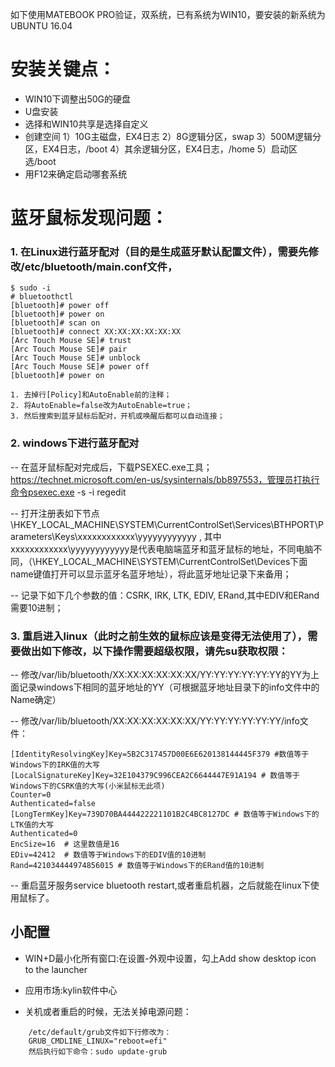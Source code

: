 如下使用MATEBOOK PRO验证，双系统，已有系统为WIN10，要安装的新系统为UBUNTU 16.04

# 安装关键点：
- WIN10下调整出50G的硬盘
- U盘安装
- 选择和WIN10共享是选择自定义
- 创建空间 1）10G主磁盘，EX4日志 2）8G逻辑分区，swap 3）500M逻辑分区，EX4日志，/boot 4）其余逻辑分区，EX4日志，/home 5）启动区选/boot
- 用F12来确定启动哪套系统

# 蓝牙鼠标发现问题：

### 1. 在Linux进行蓝牙配对（目的是生成蓝牙默认配置文件），需要先修改/etc/bluetooth/main.conf文件， 
```
$ sudo -i
# bluetoothctl
[bluetooth]# power off
[bluetooth]# power on
[bluetooth]# scan on
[bluetooth]# connect XX:XX:XX:XX:XX:XX
[Arc Touch Mouse SE]# trust
[Arc Touch Mouse SE]# pair
[Arc Touch Mouse SE]# unblock
[Arc Touch Mouse SE]# power off
[bluetooth]# power on

1. 去掉行[Policy]和AutoEnable前的注释；
2. 将AutoEnable=false改为AutoEnable=true；
3. 然后搜索到蓝牙鼠标后配对，开机或唤醒后都可以自动连接；
```
### 2. windows下进行蓝牙配对 

 -- 在蓝牙鼠标配对完成后，下载PSEXEC.exe工具；
https://technet.microsoft.com/en-us/sysinternals/bb897553，管理员打执行命令psexec.exe -s -i regedit

 -- 打开注册表如下节点 
\HKEY_LOCAL_MACHINE\SYSTEM\CurrentControlSet\Services\BTHPORT\Parameters\Keys\xxxxxxxxxxxx\yyyyyyyyyyyy , 其中xxxxxxxxxxxx\yyyyyyyyyyyy是代表电脑端蓝牙和蓝牙鼠标的地址，不同电脑不同，（\HKEY_LOCAL_MACHINE\SYSTEM\CurrentControlSet\Devices下面name键值打开可以显示蓝牙名蓝牙地址），将此蓝牙地址记录下来备用；

 -- 记录下如下几个参数的值：CSRK, IRK, LTK, EDIV, ERand,其中EDIV和ERand需要10进制；

### 3. 重启进入linux（此时之前生效的鼠标应该是变得无法使用了），需要做出如下修改，以下操作需要超级权限，请先su获取权限： 

-- 修改/var/lib/bluetooth/XX:XX:XX:XX:XX:XX/YY:YY:YY:YY:YY:YY的YY为上面记录windows下相同的蓝牙地址的YY（可根据蓝牙地址目录下的info文件中的Name确定）

-- 修改/var/lib/bluetooth/XX:XX:XX:XX:XX:XX/YY:YY:YY:YY:YY:YY/info文件： 
```
[IdentityResolvingKey]Key=5B2C317457D00E6E620138144445F379 #数值等于Windows下的IRK值的大写
[LocalSignatureKey]Key=32E104379C996CEA2C6644447E91A194 # 数值等于Windows下的CSRK值的大写(小米鼠标无此项)
Counter=0
Authenticated=false
[LongTermKey]Key=739D70BA444422221101B2C4BC8127DC # 数值等于Windows下的LTK值的大写
Authenticated=0
EncSize=16  # 这里数值是16
EDiv=42412  # 数值等于Windows下的EDIV值的10进制
Rand=421034444974856015 # 数值等于Windows下的ERand值的10进制
```
-- 重启蓝牙服务service bluetooth restart,或者重启机器，之后就能在linux下使用鼠标了。

## 小配置

- WIN+D最小化所有窗口:在设置-外观中设置，勾上Add show desktop icon to the launcher

- 应用市场:kylin软件中心

- 关机或者重启的时候，无法关掉电源问题：
```
    /etc/default/grub文件如下行修改为：
    GRUB_CMDLINE_LINUX="reboot=efi"
    然后执行如下命令：sudo update-grub  

```
